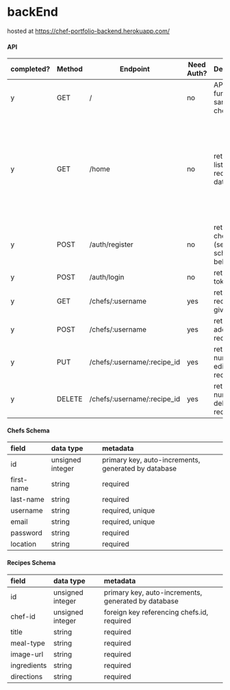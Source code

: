 # backEnd

hosted at
https://chef-portfolio-backend.herokuapp.com/

#### API

| completed? | Method | Endpoint                  | Need Auth? | Description                                    | Notes                                                                                                          |
| ---------- | ------ | ------------------------- | ---------- | ---------------------------------------------- | -------------------------------------------------------------------------------------------------------------- |
| y          | GET    | /                         | no         | API functional sanity check                    |  |
| y          | GET    | /home                     | no         | returns a list of all recipes in database      |     can include optional recipes search in req.body, eg: .get('/home', {chef_id: 1}) or .get('/home', {meal_type: dinner})                                                                                                           |
| y          | POST   | /auth/register            | no         | returns new chef info (see chefs schema below) |                                                                                                                |
| y          | POST   | /auth/login               | no         | returns token                                  |                                                                                                                |
| y          | GET    | /chefs/:username           | yes        | returns all recipes for given chef             |                                                                                                                |
|      y      | POST   | /chefs/:username           | yes        | returns added recipe                           |                                                                                                                |
|       y     | PUT    | /chefs/:username/:recipe_id | yes        | returns the number of edited records                          |                                                                                                                |
|      y      | DELETE | /chefs/:username/:recipe_id | yes        | returns the number of deleted records              |                                                                                                                |

#### Chefs Schema

| field      | data type        | metadata                                            |
| :--------- | :--------------- | :-------------------------------------------------- |
| id         | unsigned integer | primary key, auto-increments, generated by database |
| first-name | string           | required                                            |
| last-name  | string           | required                                            |
| username   | string           | required, unique                                    |
| email      | string           | required, unique                                    |
| password   | string           | required                                            |
| location   | string           | required                                            |

#### Recipes Schema

| field       | data type        | metadata                                            |
| :---------- | :--------------- | :-------------------------------------------------- |
| id          | unsigned integer | primary key, auto-increments, generated by database |
| chef-id     | unsigned integer | foreign key referencing chefs.id, required          |
| title       | string           | required                                            |
| meal-type   | string           | required                                            |
| image-url   | string           | required                                            |
| ingredients | string           | required                                            |
| directions  | string           | required                                            |
